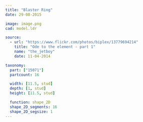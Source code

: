 ```yaml
---
title: "Blaster Ring"
date: 29-08-2015

image: image.png
cad: model.ldr

source:
  - url: "https://www.flickr.com/photos/biplex/13779694214"
    title: "Ode to the element - part 1"
    name: "the_jetboy"
    date: 11-04-2014

taxonomy:
  part: ["15071"]
  partcount: 16

  width: [11.5, stud]
  depth: [1, stud]
  height: [11.5, stud]

  function: shape_2D
  shape_2D_segments: 16
  shape_2D_segsize: 1
---
```

